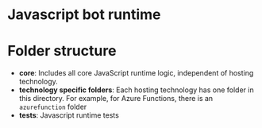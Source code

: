 # Javascript bot runtime

# Folder structure

- **core**: Includes all core JavaScript runtime logic, independent of hosting technology.
- **technology specific folders**: Each hosting technology has one folder in this directory. For example, for Azure Functions, there is an `azurefunction` folder
 - **tests**: Javascript runtime tests
